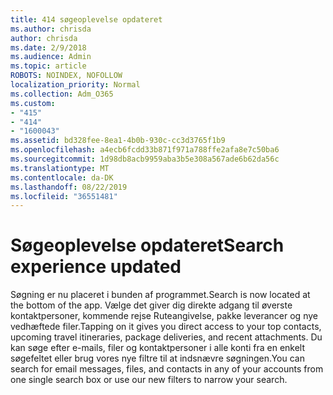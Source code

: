 ```yaml
---
title: 414 søgeoplevelse opdateret
ms.author: chrisda
author: chrisda
ms.date: 2/9/2018
ms.audience: Admin
ms.topic: article
ROBOTS: NOINDEX, NOFOLLOW
localization_priority: Normal
ms.collection: Adm_O365
ms.custom:
- "415"
- "414"
- "1600043"
ms.assetid: bd328fee-8ea1-4b0b-930c-cc3d3765f1b9
ms.openlocfilehash: a4ecb6fcdd33b871f971a788ffe2afa8e7c50ba6
ms.sourcegitcommit: 1d98db8acb9959aba3b5e308a567ade6b62da56c
ms.translationtype: MT
ms.contentlocale: da-DK
ms.lasthandoff: 08/22/2019
ms.locfileid: "36551481"
---
```

# <a name="search-experience-updated"></a><span data-ttu-id="76698-102">Søgeoplevelse opdateret</span><span class="sxs-lookup"><span data-stu-id="76698-102">Search experience updated</span></span>

<span data-ttu-id="76698-103">Søgning er nu placeret i bunden af programmet.</span><span class="sxs-lookup"><span data-stu-id="76698-103">Search is now located at the bottom of the app.</span></span> <span data-ttu-id="76698-104">Vælge det giver dig direkte adgang til øverste kontaktpersoner, kommende rejse Ruteangivelse, pakke leverancer og nye vedhæftede filer.</span><span class="sxs-lookup"><span data-stu-id="76698-104">Tapping on it gives you direct access to your top contacts, upcoming travel itineraries, package deliveries, and recent attachments.</span></span> <span data-ttu-id="76698-105">Du kan søge efter e-mails, filer og kontaktpersoner i alle konti fra en enkelt søgefeltet eller brug vores nye filtre til at indsnævre søgningen.</span><span class="sxs-lookup"><span data-stu-id="76698-105">You can search for email messages, files, and contacts in any of your accounts from one single search box or use our new filters to narrow your search.</span></span>
